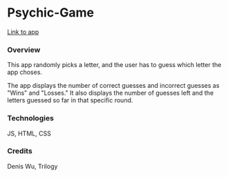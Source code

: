 # Psychic-Game

[Link to app](https://yiyi098.github.io/Psychic-Game/)

### Overview

This app randomly picks a letter, and the user has to guess which letter the app choses.

The app displays the number of correct guesses and incorrect guesses as "Wins" and "Losses." It also displays the number of guesses left and the letters guessed so far in that specific round.

### Technologies

JS, HTML, CSS

### Credits

Denis Wu, Trilogy
